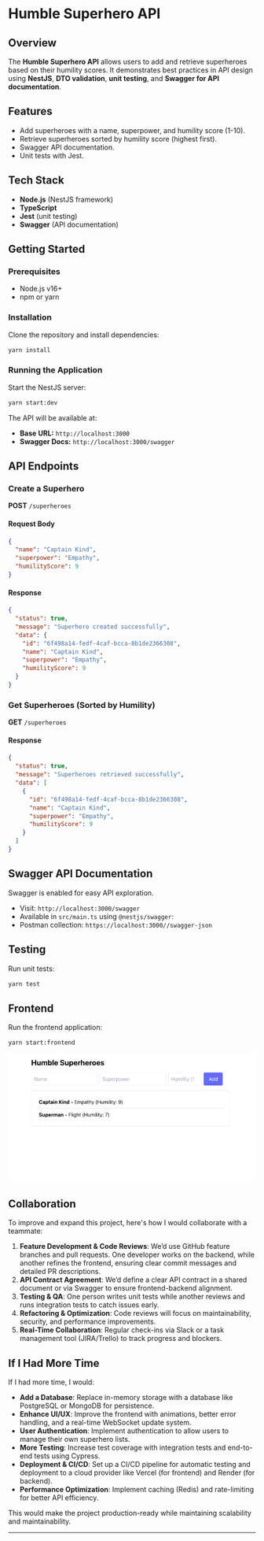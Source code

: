 # Humble Superhero API

## Overview

The **Humble Superhero API** allows users to add and retrieve superheroes based on their humility scores. It demonstrates best practices in API design using **NestJS**, **DTO validation**, **unit testing**, and **Swagger for API documentation**.

## Features

- Add superheroes with a name, superpower, and humility score (1-10).
- Retrieve superheroes sorted by humility score (highest first).
- Swagger API documentation.
- Unit tests with Jest.

## Tech Stack

- **Node.js** (NestJS framework)
- **TypeScript**
- **Jest** (unit testing)
- **Swagger** (API documentation)

## Getting Started

### Prerequisites

- Node.js v16+
- npm or yarn

### Installation

Clone the repository and install dependencies:

```sh
yarn install
```

### Running the Application

Start the NestJS server:

```sh
yarn start:dev
```

The API will be available at:

- **Base URL:** `http://localhost:3000`
- **Swagger Docs:** `http://localhost:3000/swagger`

## API Endpoints

### Create a Superhero

**POST** `/superheroes`

#### Request Body

```json
{
  "name": "Captain Kind",
  "superpower": "Empathy",
  "humilityScore": 9
}
```

#### Response

```json
{
  "status": true,
  "message": "Superhero created successfully",
  "data": {
    "id": "6f498a14-fedf-4caf-bcca-8b1de2366308",
    "name": "Captain Kind",
    "superpower": "Empathy",
    "humilityScore": 9
  }
}
```

### Get Superheroes (Sorted by Humility)

**GET** `/superheroes`

#### Response

```json
{
  "status": true,
  "message": "Superheroes retrieved successfully",
  "data": [
    {
      "id": "6f498a14-fedf-4caf-bcca-8b1de2366308",
      "name": "Captain Kind",
      "superpower": "Empathy",
      "humilityScore": 9
    }
  ]
}
```

## Swagger API Documentation

Swagger is enabled for easy API exploration.

- Visit: `http://localhost:3000/swagger`
- Available in `src/main.ts` using `@nestjs/swagger`:
- Postman collection: `https://localhost:3000//swagger-json`

## Testing

Run unit tests:

```sh
yarn test
```

## Frontend
Run the frontend application:

```sh
yarn start:frontend
```
![Superhero Creation](./FE-screenshot.png)

## Collaboration
To improve and expand this project, here's how I would collaborate with a teammate:

1. **Feature Development & Code Reviews**: We’d use GitHub feature branches and pull requests. One developer works on the backend, while another refines the frontend, ensuring clear commit messages and detailed PR descriptions.
2. **API Contract Agreement**: We’d define a clear API contract in a shared document or via Swagger to ensure frontend-backend alignment.
3. **Testing & QA**: One person writes unit tests while another reviews and runs integration tests to catch issues early.
4. **Refactoring & Optimization**: Code reviews will focus on maintainability, security, and performance improvements.
5. **Real-Time Collaboration**: Regular check-ins via Slack or a task management tool (JIRA/Trello) to track progress and blockers.

## If I Had More Time
If I had more time, I would:

- **Add a Database**: Replace in-memory storage with a database like PostgreSQL or MongoDB for persistence.
- **Enhance UI/UX**: Improve the frontend with animations, better error handling, and a real-time WebSocket update system.
- **User Authentication**: Implement authentication to allow users to manage their own superhero lists.
- **More Testing**: Increase test coverage with integration tests and end-to-end tests using Cypress.
- **Deployment & CI/CD**: Set up a CI/CD pipeline for automatic testing and deployment to a cloud provider like Vercel (for frontend) and Render (for backend).
- **Performance Optimization**: Implement caching (Redis) and rate-limiting for better API efficiency.

This would make the project production-ready while maintaining scalability and maintainability.

---
